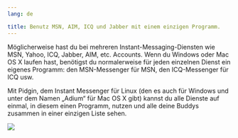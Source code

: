 ```yaml
---
lang: de

title: Benutz MSN, AIM, ICQ und Jabber mit einem einzigen Programm.
---
```


Möglicherweise hast du bei mehreren Instant-Messaging-Diensten wie MSN, Yahoo, ICQ, Jabber, AIM, etc. Accounts. Wenn du Windows oder Mac OS X laufen hast, benötigst du normalerweise für jeden einzelnen Dienst ein eigenes Programm: den MSN-Messenger für MSN, den ICQ-Messenger für ICQ usw.

Mit Pidgin, dem Instant Messenger für Linux (den es auch für Windows und unter dem Namen „Adium“ für Mac OS X gibt) kannst du alle Dienste auf einmal, in diesem einen Programm, nutzen und alle deine Buddys zusammen in einer einzigen Liste sehen.

<img src="Images/gaim_im_services.png" />

  
